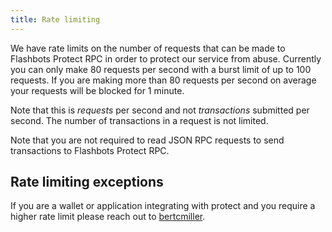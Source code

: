 ```yaml
---
title: Rate limiting
---
```


We have rate limits on the number of requests that can be made to Flashbots Protect RPC in order to protect our service from abuse. Currently you can only make 80 requests per second with a burst limit of up to 100 requests. If you are making more than 80 requests per second on average your requests will be blocked for 1 minute.

Note that this is *requests* per second and not *transactions* submitted per second. The number of transactions in a request is not limited. 

Note that you are not required to read JSON RPC requests to send transactions to Flashbots Protect RPC.

## Rate limiting exceptions
If you are a wallet or application integrating with protect and you require a higher rate limit please reach out to [bertcmiller](https://twitter.com/bertcmiller).